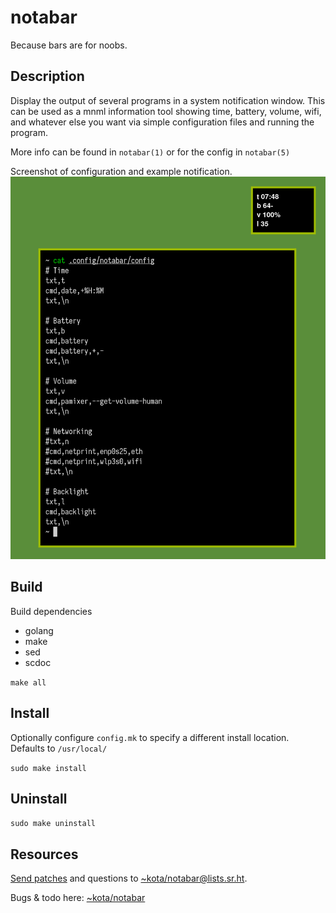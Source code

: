 # notabar

Because bars are for noobs.

## Description

Display the output of several programs in a system notification window. This
can be used as a mnml information tool showing time, battery, volume, wifi, and
whatever else you want via simple configuration files and running the program.

More info can be found in `notabar(1)` or for the config in `notabar(5)`

Screenshot of configuration and example notification.
![1](img.png)

## Build

Build dependencies  

 * golang
 * make
 * sed
 * scdoc

`make all`

## Install

Optionally configure `config.mk` to specify a different install location.  
Defaults to `/usr/local/`

`sudo make install`

## Uninstall

`sudo make uninstall`

## Resources

[Send patches](https://git-send-email.io) and questions to
[~kota/notabar@lists.sr.ht](https://lists.sr.ht/~kota/notabar).

Bugs & todo here: [~kota/notabar](https://todo.sr.ht/~kota/notabar)

